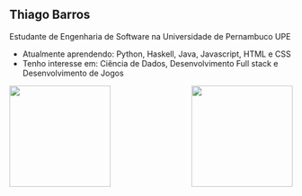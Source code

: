 ## Thiago Barros

Estudante de Engenharia de Software na Universidade de Pernambuco UPE
 - Atualmente aprendendo: Python, Haskell, Java, Javascript, HTML e CSS
 - Tenho interesse em: Ciência de Dados, Desenvolvimento Full stack e Desenvolvimento de Jogos
<div>
  <img align="left" height="180em" src="https://github-readme-stats-pi-liard.vercel.app/api?username=BunBismuth&show_icons=true&theme=tokyonight"/>
  <img align="right" height="180em" src="https://github-readme-stats-pi-liard.vercel.app/api/top-langs/?username=BunBismuth&layout=compact&show_icons=true&theme=tokyonight"/>
</div>
